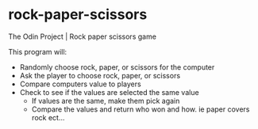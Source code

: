 # rock-paper-scissors

The Odin Project | Rock paper scissors game

This program will:

- Randomly choose rock, paper, or scissors for the computer
- Ask the player to choose rock, paper, or scissors
- Compare computers value to players
- Check to see if the values are selected the same value
    - If values are the same, make them pick again
    - Compare the values and return who won and how. ie paper covers rock ect...
